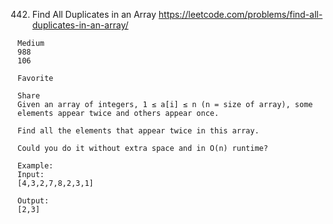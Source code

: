 442. Find All Duplicates in an Array
https://leetcode.com/problems/find-all-duplicates-in-an-array/



```
Medium
988
106

Favorite

Share
Given an array of integers, 1 ≤ a[i] ≤ n (n = size of array), some elements appear twice and others appear once.

Find all the elements that appear twice in this array.

Could you do it without extra space and in O(n) runtime?

Example:
Input:
[4,3,2,7,8,2,3,1]

Output:
[2,3]
```